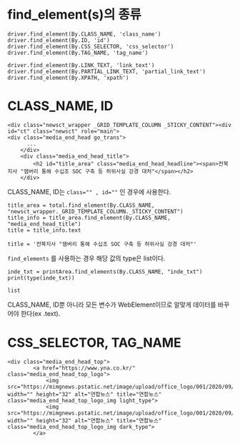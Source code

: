 # find_element(s)의 종류
```
driver.find_element(By.CLASS_NAME, 'class_name')
driver.find_element(By.ID, 'id')
driver.find_element(By.CSS_SELECTOR, 'css_selector')
driver.find_element(By.TAG_NAME, 'tag_name')

driver.find_element(By.LINK_TEXT, 'link_text')
driver.find_element(By.PARTIAL_LINK_TEXT, 'partial_link_text')
driver.find_element(By.XPATH, 'xpath')
```
# CLASS_NAME, ID
```
<div class="newsct_wrapper _GRID_TEMPLATE_COLUMN _STICKY_CONTENT"><div id="ct" class="newsct" role="main">
<div class="media_end_head go_trans">	
	  ...
	</div>
	<div class="media_end_head_title">
		<h2 id="title_area" class="media_end_head_headline"><span>전북지사 "잼버리 통해 수십조 SOC 구축 등 허위사실 강경 대처"</span></h2>
	</div>
``` 
CLASS_NAME, ID는 `class="" , id=""` 인 경우에 사용한다. 
```
title_area = total.find_element(By.CLASS_NAME, "newsct_wrapper._GRID_TEMPLATE_COLUMN._STICKY_CONTENT")
title_info = title_area.find_element(By.CLASS_NAME, "media_end_head_title")
title = title_info.text

title = '전북지사 "잼버리 통해 수십조 SOC 구축 등 허위사실 강경 대처"'
```

`find_elements` 를 사용하는 경우 해당 값의 type은 list이다.
```
inde_txt = printArea.find_elements(By.CLASS_NAME, "inde_txt")
print(type(inde_txt))

list
```

CLASS_NAME, ID뿐 아니라 모든 변수가 WebElement이므로 알맞게 데이터를 바꾸어야 한다(ex .text).
# CSS_SELECTOR, TAG_NAME
```
<div class="media_end_head_top">
		<a href="https://www.yna.co.kr/" class="media_end_head_top_logo">
			<img src="https://mimgnews.pstatic.net/image/upload/office_logo/001/2020/09/15/logo_001_6_20200915184213.png" width="" height="32" alt="연합뉴스" title="연합뉴스" class="media_end_head_top_logo_img light_type">
			<img src="https://mimgnews.pstatic.net/image/upload/office_logo/001/2020/09/15/dark_logo_001_6_20200915144859.png" width="" height="32" alt="연합뉴스" title="연합뉴스" class="media_end_head_top_logo_img dark_type">
		</a>
```
